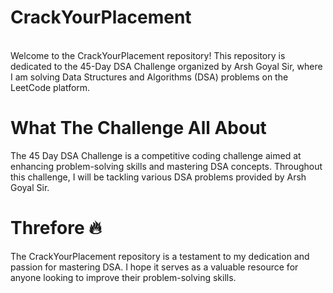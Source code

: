 <h1><B>CrackYourPlacement</B></h1><BR>
Welcome to the CrackYourPlacement repository! This repository is dedicated to the 45-Day DSA Challenge organized by Arsh Goyal Sir, where I am solving Data Structures and Algorithms (DSA) problems on the LeetCode platform.
<h1>What The Challenge All About</h1>
The 45 Day DSA Challenge is a competitive coding challenge aimed at enhancing problem-solving skills and mastering DSA concepts. Throughout this challenge, I will be tackling various DSA problems provided by Arsh Goyal Sir.
<h1>Threfore 🔥 </h1>
The CrackYourPlacement repository is a testament to my dedication and passion for mastering DSA. I hope it serves as a valuable resource for anyone looking to improve their problem-solving skills.
